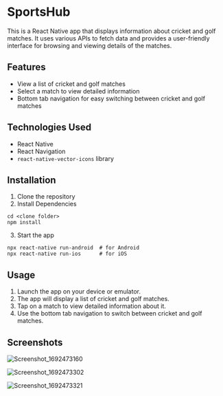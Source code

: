 
# SportsHub

This is a React Native app that displays information about cricket and golf matches. It uses various APIs to fetch data and provides a user-friendly interface for browsing and viewing details of the matches.

## Features

- View a list of cricket and golf matches
- Select a match to view detailed information
- Bottom tab navigation for easy switching between cricket and golf matches

## Technologies Used

- React Native
- React Navigation
- `react-native-vector-icons` library

## Installation

1. Clone the repository
2. Install Dependencies 

```
cd <clone folder>
npm install
```

3. Start the app

``` 
npx react-native run-android  # for Android
npx react-native run-ios      # for iOS
```

## Usage 
1. Launch the app on your device or emulator.
2. The app will display a list of cricket and golf matches.
3. Tap on a match to view detailed information about it.
4. Use the bottom tab navigation to switch between cricket and golf matches.


## Screenshots

![Screenshot_1692473160](https://github.com/ammansoomro/SportsHub/assets/63865428/b8869fdc-855e-4073-83a2-1e64845bd8b3)

![Screenshot_1692473302](https://github.com/ammansoomro/SportsHub/assets/63865428/b0efc40f-f9a7-46e7-a9f6-6d27354435f6)

![Screenshot_1692473321](https://github.com/ammansoomro/SportsHub/assets/63865428/455ba360-4554-496c-a3f9-e1fcdd155fe5)

